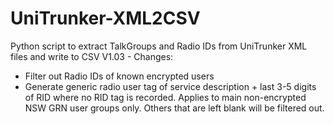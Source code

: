 # UniTrunker-XML2CSV
Python script to extract TalkGroups and Radio IDs from UniTrunker XML files and write to CSV
V1.03 - Changes: 
* Filter out Radio IDs of known encrypted users
* Generate generic radio user tag of service description + last 3-5 digits of RID where no RID tag is recorded. Applies to main non-encrypted NSW GRN user groups only. Others that are left blank will be filtered out.
